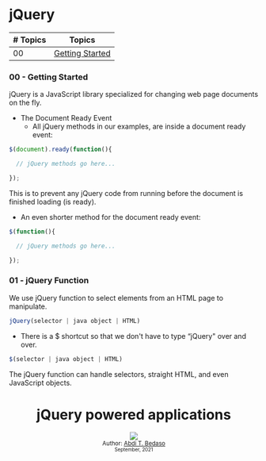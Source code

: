 # jQuery

| # Topics |                                                                       Topics                                                                        |
| -------- | :-------------------------------------------------------------------------------------------------------------------------------------------------: |
| 00       |                                                             [Getting Started](./01-Getting-Started)                                                 |

### 00 - Getting Started
  jQuery is a JavaScript library specialized for changing web page documents on the fly.
  
  - The Document Ready Event
    - All jQuery methods in our examples, are inside a document ready event:

```js
$(document).ready(function(){

  // jQuery methods go here...

});
```

This is to prevent any jQuery code from running before the document is finished loading (is ready).
- An even shorter method for the document ready event:

```js
$(function(){

  // jQuery methods go here...

});
```

### 01 - jQuery Function
 We use jQuery function to select elements from an HTML page to manipulate.

```js
jQuery(selector | java object | HTML)
```

- There is a $ shortcut so that we don't have to type “jQuery" over and over.
```js
$(selector | java object | HTML)
```

 The jQuery function can handle selectors, straight HTML, and even JavaScript objects.

<div align="center">
  <h1> jQuery powered applications </h1>
  <a class="header-badge" target="_blank" href="https://www.linkedin.com/in/abdibedaso/">
    <img src="https://img.shields.io/badge/style--5eba00.svg?label=LinkedIn&logo=linkedin&style=social">
  </a>
  <br/>
<sub>Author:
    <a href="https://www.linkedin.com/in/abdibedaso/" target="_blank">Abdi T. Bedaso</a>
    <br>
    <small> September, 2021</small>
</sub>
</div>